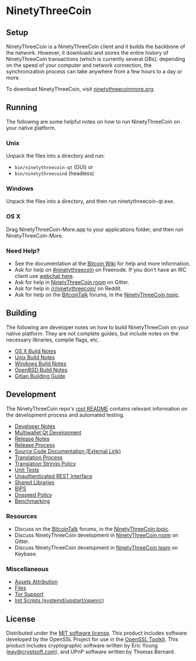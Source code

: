 NinetyThreeCoin
=============

Setup
---------------------
NinetyThreeCoin is a NinetyThreeCoin client and it builds the backbone of the network. However, it downloads and stores the entire history of NinetyThreeCoin transactions (which is currently several GBs); depending on the speed of your computer and network connection, the synchronization process can take anywhere from a few hours to a day or more.

To download NinetyThreeCoin, visit [ninetythreecoinmore.org](https://93coin.us).

Running
---------------------
The following are some helpful notes on how to run NinetyThreeCoin on your native platform.

### Unix

Unpack the files into a directory and run:

- `bin/ninetythreecoin-qt` (GUI) or
- `bin/ninetythreecoind` (headless)

### Windows

Unpack the files into a directory, and then run ninetythreecoin-qt.exe.

### OS X

Drag NinetyThreeCoin-More.app to your applications folder, and then run NinetyThreeCoin-More.

### Need Help?

* See the documentation at the [Bitcoin Wiki](https://en.bitcoin.it/wiki/Main_Page)
for help and more information.
* Ask for help on [#ninetythreecoin](http://webchat.freenode.net?channels=ninetythreecoin) on Freenode. If you don't have an IRC client use [webchat here](http://webchat.freenode.net?channels=ninetythreecoin).
* Ask for help in [NinetyThreeCoin room](https://gitter.im/NinetyThreeCoin_Hub) on Gitter.
* Ask for help in [/r/ninetythreecoin/](https://nm.reddit.com/r/ninetythreecoin/) on Reddit.
* Ask for help on the [BitcoinTalk](https://bitcointalk.org/) forums, in the [NinetyThreeCoin topic](https://bitcointalk.org/index.php?topic=3017838.new#new).

Building
---------------------
The following are developer notes on how to build NinetyThreeCoin on your native platform. They are not complete guides, but include notes on the necessary libraries, compile flags, etc.

- [OS X Build Notes](build-osx.md)
- [Unix Build Notes](build-unix.md)
- [Windows Build Notes](build-windows.md)
- [OpenBSD Build Notes](build-openbsd.md)
- [Gitian Building Guide](gitian-building.md)

Development
---------------------
The NinetyThreeCoin repo's [root README](/README.md) contains relevant information on the development process and automated testing.

- [Developer Notes](developer-notes.md)
- [Multiwallet Qt Development](multiwallet-qt.md)
- [Release Notes](release-notes.md)
- [Release Process](release-process.md)
- [Source Code Documentation (External Link)](https://dev.visucore.com/bitcoin/doxygen/)
- [Translation Process](translation_process.md)
- [Translation Strings Policy](translation_strings_policy.md)
- [Unit Tests](unit-tests.md)
- [Unauthenticated REST Interface](REST-interface.md)
- [Shared Libraries](shared-libraries.md)
- [BIPS](bips.md)
- [Dnsseed Policy](dnsseed-policy.md)
- [Benchmarking](benchmarking.md)

### Resources
* Discuss on the [BitcoinTalk](https://bitcointalk.org/) forums, in the [NinetyThreeCoin topic](https://bitcointalk.org/index.php?topic=3017838.new#new).
* Discuss NinetyThreeCoin development in [NinetyThreeCoin room](https://gitter.im/NinetyThreeCoin_Hub) on Gitter.
* Discuss NinetyThreeCoin development in [NinetyThreeCoin team](https://keybase.io/team/ninetythreecoin) on Keybase.

### Miscellaneous
- [Assets Attribution](assets-attribution.md)
- [Files](files.md)
- [Tor Support](tor.md)
- [Init Scripts (systemd/upstart/openrc)](init.md)

License
---------------------
Distributed under the [MIT software license](http://www.opensource.org/licenses/mit-license.php).
This product includes software developed by the OpenSSL Project for use in the [OpenSSL Toolkit](https://www.openssl.org/). This product includes
cryptographic software written by Eric Young ([eay@cryptsoft.com](mailto:eay@cryptsoft.com)), and UPnP software written by Thomas Bernard.
